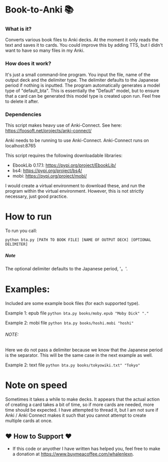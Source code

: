 # Book-to-Anki 📚

### What is it?
Converts various book files to Anki decks. At the moment it only reads the text and saves it to cards. You could improve this by adding TTS, but I didn't want to have so many files in my Anki.

### How does it work?
It's just a small command-line program. You input the file, name of the output deck and the delimiter type. The delimiter defaults to the Japanese period if nothing is inputted. The program automatically generates a model type of "default_bta". This is essentially the "Default" model, but to ensure that a card can be generated this model type is created upon run. Feel free to delete it after.

### Dependencies
This script makes heavy use of Anki-Connect.
See here: https://foosoft.net/projects/anki-connect/

Anki needs to be running to use Anki-Connect. Anki-Connect runs on localhost:8765

This script requires the following downloadable libraries:
- EbookLib 0.17.1: https://pypi.org/project/EbookLib/
- bs4: https://pypi.org/project/bs4/
- mobi: https://pypi.org/project/mobi/

I would create a virtual environment to download these, and run the program
within the virtual environment. However, this is not strictly necessary, just good practice.

# How to run
To run you call:

`python bta.py [PATH TO BOOK FILE] [NAME OF OUTPUT DECK] [OPTIONAL DELIMITER]`

##### Note
The optional delimiter defaults to the Japanese period, '。'.

# Examples:
Included are some example book files (for each supported type).

Example 1: epub file
`python bta.py books/moby.epub "Moby Dick" "."`

Example 2: mobi file
`python bta.py books/hoshi.mobi "hoshi"`
###### NOTE: 
Here we do not pass a delimiter because we know that the Japanese period is the separator. This will be the same case in the next example as well.

Example 2: text file
`python bta.py books/tokyowiki.txt" "Tokyo"`


# Note on speed
Sometimes it takes a while to make decks. It appears that the actual action of creating a card takes a bit of time, so if more cards are needed, more time should be expected. I have attempted to thread it, but I am not sure if Anki / Anki Connect makes it such that you cannot attempt to create multiple cards at once.

## ❤️ How to Support ❤️
- If this code or anyother I have written has helped you, feel free to make a donation at https://www.buymeacoffee.com/whalenlexn.

